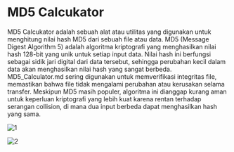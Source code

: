 # MD5 Calcukator
MD5 Calcukator adalah sebuah alat atau utilitas yang digunakan untuk menghitung nilai hash MD5 dari sebuah file atau data. MD5 (Message Digest Algorithm 5) adalah algoritma kriptografi yang menghasilkan nilai hash 128-bit yang unik untuk setiap input data. Nilai hash ini berfungsi sebagai sidik jari digital dari data tersebut, sehingga perubahan kecil dalam data akan menghasilkan nilai hash yang sangat berbeda. MD5_Calculator.md sering digunakan untuk memverifikasi integritas file, memastikan bahwa file tidak mengalami perubahan atau kerusakan selama transfer. Meskipun MD5 masih populer, algoritma ini dianggap kurang aman untuk keperluan kriptografi yang lebih kuat karena rentan terhadap serangan collision, di mana dua input berbeda dapat menghasilkan hash yang sama.

![1](https://github.com/user-attachments/assets/de58bcce-5a90-4527-b82d-dad103f0d3e6)

![2](https://github.com/user-attachments/assets/5a98ce6c-081d-4e4f-9ada-7c77db51d1dc)
